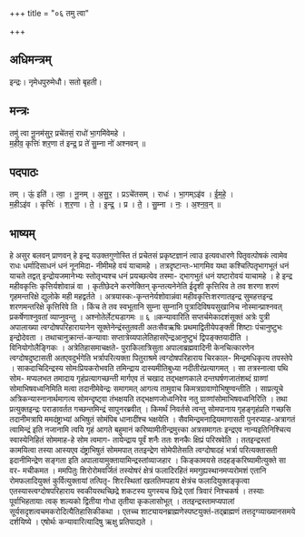 +++
title = "०६ तमु त्वा"

+++
## अधिमन्त्रम्
इन्द्रः। नृमेधपुरुमेधौ। सतो बृहती।

## मन्त्रः
तमु॑ त्वा नू॒नम॑सुर॒ प्रचे॑तसं॒ राधो॑ भा॒गमि॑वेमहे ।  
म॒हीव॒ कृत्तिः॑ शर॒णा त॑ इन्द्र॒ प्र ते॑ सु॒म्ना नो॑ अश्नवन् ॥

## पदपाठः
तम् । ऊं॒ इति॑ । त्वा॒ । नू॒नम् । अ॒सु॒र॒ । प्रऽचे॑तसम् । राधः॑ । भा॒गम्ऽइ॑व । ई॒म॒हे॒ ।  
म॒हीऽइ॑व । कृत्तिः॑ । श॒र॒णा । ते॒ । इ॒न्द्र॒ । प्र । ते॒ । सु॒म्ना । नः॒ । अ॒श्न॒व॒न् ॥

## भाष्यम्
हे असुर बलवन् प्राणवन् हे इन्द्र यउक्तगुणोस्ति तं प्रचेतसं प्रकृष्टज्ञानं त्वाउ इत्यवधारणे पितृवत्पोषकं त्वामेव राधः धर्मादिसाधनं धनं नूनमिदा- नीमीमहे वयं याचामहे । तत्रदृष्टान्तः-भागमिव यथा कश्चित्पितृभागभूतं धनं याचते तद्वत् इन्द्रोयजमानेभ्यः स्तोतृभ्यश्च धनं प्रयच्छत्येव तस्मा- द्भागभुतं धनं यष्टारोवयं याचामहे । हे इन्द्र महीवकृत्तिः कृत्तिर्यशोवान्नं वा । कृतीछेदने करणेक्तिन् कृन्तत्यनेनेति ईदृशी कृत्तिरिव ते तव शरणा शरणं गृहमन्तरिक्षे द्युलोके मही महद्वर्तते । अत्रयास्कः-कृन्तनेर्यशोवान्नंवा महीवकृत्तिःशरणातइन्द्र सुमहत्तइन्द्र शरणमन्तरिक्षे कृत्तिरिवे ति । किंच ते तव स्वभूतानि सुम्ना सुम्नानि पुत्रादिविषयसुखानिच नोस्मान्प्राश्नवत् प्रकर्षेणाश्नुवतां व्याप्नुवन्तु । अश्नोतेर्लेट्यडागमः ॥ ६ ॥कन्यावारिति सप्तर्चमेकादशंसूक्तं अत्रेः पुत्री अपालाख्या त्वग्दोषपरिहारायानेन सूक्तेनेन्द्रंस्तुतवती अतःसैवऋषिः प्रथमाद्वितीयेपङ्क्ती शिष्टाः पंचानुष्टुभः इन्द्रोदेवता । तथाचानुक्रान्तं-कन्यावाः सप्तात्रेय्यपालेतिहासऎन्द्रआनुष्टुभं द्विपङ्क्तयादीति । विनियोगोलैङ्गिकः । अत्रेतिहासमाचक्षते- पुराकिलात्रिसुता अपालाब्रह्मवादिनी केनचित्कारणेन त्वग्दोषदुष्टासती अतएवदुर्भगेति भर्त्रापरित्यक्ता पितुराश्रमे त्वग्दोषपरिहाराय चिरकाल- मिन्द्रमधिकृत्य तपस्तेपे । साकदाचिदिन्द्रस्य सोमःप्रियकरोभवति तमिन्द्राय दास्यमीतिबुध्या नदीतीरंप्रत्यागमत् । सा तत्रस्नात्वा पथि सोम- मप्यलभत तमादाय गृहंप्रत्यागच्छन्ती मार्गएव तं चखाद तद्भक्षणकाले दन्तघर्षणजातंशब्दं ग्राव्णां सोमाभिषवध्वनिमिति मत्वा तदानीमेवेन्द्रः समागमत् आगत्य तामुवाच किमत्रग्रावाणोभिषुण्वन्तीति । साप्रत्यूचे अत्रिकन्यास्नानार्थमागत्य सोमन्दृष्ट्वा तंभक्षयति तद्भक्षणजोध्वनिरेव नतु ग्राव्णांसोमाभिषवध्वनिरिति । तथा प्रत्युक्तइन्द्रः पराङावर्तत गच्छन्तमिन्द्रं सापुनरब्रवीत् । किमर्थं निवर्तसे त्वन्तु सोमपानाय गृहङ्गृहंप्रति गच्छसि तदानीमत्रापि ममदंष्ट्राभ्यां अभिषुतं सोमंपिब धानादींश्च भक्षयेति । सैवमिन्द्रमनाद्रियमाणासती पुनरप्याह-अत्रागतं त्वामिन्द्रं इति नजानामि त्वयि गृहं आगते बहुमानं करिष्यामीतीन्द्रमुत्त्का अत्रसमागतः इन्द्रएव नान्यइतिनिश्चित्य स्वास्येनिहितं सोममाह-हे सोम त्वमाग- तायेन्द्राय पूर्वं शनैः ततः शनकैः क्षिप्रं परिस्रवेति । ततइन्द्रस्तां कामयित्वा तस्या आस्यएव दंष्ट्राभिषुतं सोममपात् ततइन्द्रेण सोमेपीतेसति त्वग्दोषादहं भर्त्रा परित्यक्तासती इदानीमिन्द्रेण सङ्गता इति अपालायामुक्तायामिन्द्रस्तांव्याजहार । किङ्कामयसे तदहङ्करिष्यामीत्युक्ते सा वर- मचीकमत । ममपितुः शिरोरोमवर्जितं तस्योषरं क्षेत्रं फलादिरहितं ममगुह्यस्थानमप्यरोमशं एतानि रोमफलादियुक्तं कुर्वित्युक्तायां तत्पितृ- शिरःस्थितां खलतिमपहाय क्षेत्रंच फलादियुक्तङ्कृत्वा एतस्यास्त्वग्दोषपरिहाराय स्वकीयरथच्छिद्रे शकटस्य युगस्यच छिद्रे एतां त्रिवारं निश्चकर्ष । तस्याः पूर्वाभिहतायाः त्वक् शल्यको द्वितीया गोधा तृतीया कृकलासोभूत् । ततइन्द्रस्तामप्यपालां सूर्यसदृशत्वचमकरोदित्यैतिहासिकीकथा । एतच्च शाट्यायनब्राह्मणेस्पष्टयुक्तं-तद्ब्राह्मणं तत्तदृग्व्याख्यानसमये दर्शयिष्ये । एषोर्थः कन्यावारित्यादिषु ऋक्षु प्रतिपाद्यते ।